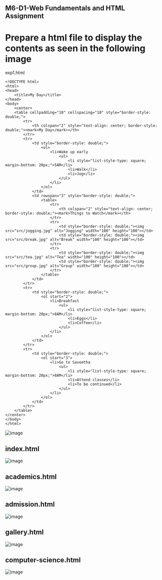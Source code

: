 ## M6-D1-Web Fundamentals and HTML Assignment
#  Prepare a html file to display the contents as seen in the following image

exp1.html 
```
<!DOCTYPE html>
<html>
<head>
    <title>My Day</title>
</head>
<body>
    <center>
    <table cellpadding="10" cellspacing="10" style="border-style: double;">
        <tr>
            <th colspan="2" style="text-align: center; border-style: double;"><mark>My Day</mark></th>
        </tr>
        <tr>
            <td style="border-style: double;">
                <ol>
                    <li>Wake up early
                        <ul>
                            <li style="list-style-type: square; margin-bottom: 20px;">5AM</li>
                            <li>Walk</li>
                            <li>Jog</li>
                        </ul>
                    </li>
                </ol>
            </td>
            <td rowspan="3" style="border-style: double;">
                <table>
                    <tr>
                        <th colspan="2" style="text-align: center; border-style: double;"><mark>Things to Watch</mark></th>
                    </tr>
                    <tr>
                        <td style="border-style: double;"><img src="src/jogging.jpg" alt="Jogging" width="100" height="100"></td>
                        <td style="border-style: double;"><img src="src/break.jpg" alt="Break" width="100" height="100"></td>
                    </tr>
                    <tr>
                        <td style="border-style: double;"><img src="src/tea.jpg" alt="Tea" width="100" height="100"></td>
                        <td style="border-style: double;"><img src="src/group.jpg" alt="Group" width="100" height="100"></td>
                    </tr>
                </table>
            </td>
        </tr>
        <tr>
            <td style="border-style: double;">
                <ol start="2">
                    <li>Breakfast
                        <ul>
                            <li style="list-style-type: square; margin-bottom: 20px;">8AM</li>
                            <li>Eggs</li>
                            <li>Coffee</li>
                        </ul>
                    </li>
                </ol>
            </td>
        </tr>
        <tr>
            <td style="border-style: double;">
                <ol start="3">
                    <li>Go to Saveetha
                        <ul>
                            <li style="list-style-type: square; margin-bottom: 20px;">8AM</li>
                            <li>Attend classes</li>
                            <li>To be continued</li>
                        </ul>
                    </li>
                </ol>
            </td>
        </tr>
    </table>
</center>
</body>
</html>

```

![image](https://github.com/user-attachments/assets/99d2e5a0-0661-4bf9-80a4-53f65799ac8b)

## index.html
![image](https://github.com/user-attachments/assets/ecc6878e-d8b9-40b7-98bb-6ba47ed236e2)

## academics.html
![image](https://github.com/user-attachments/assets/003e2eaf-6413-4c4a-9a5f-da6e6a48bbc5)

## admission.html
![image](https://github.com/user-attachments/assets/1cff2d17-cb2a-4d69-9f47-73c5759c382c)

## gallery.html
![image](https://github.com/user-attachments/assets/e8af1c20-094c-4788-a471-79dc748996d2)

## computer-science.html
![image](https://github.com/user-attachments/assets/49979a6e-0705-47be-a606-42f97bb79c98)




